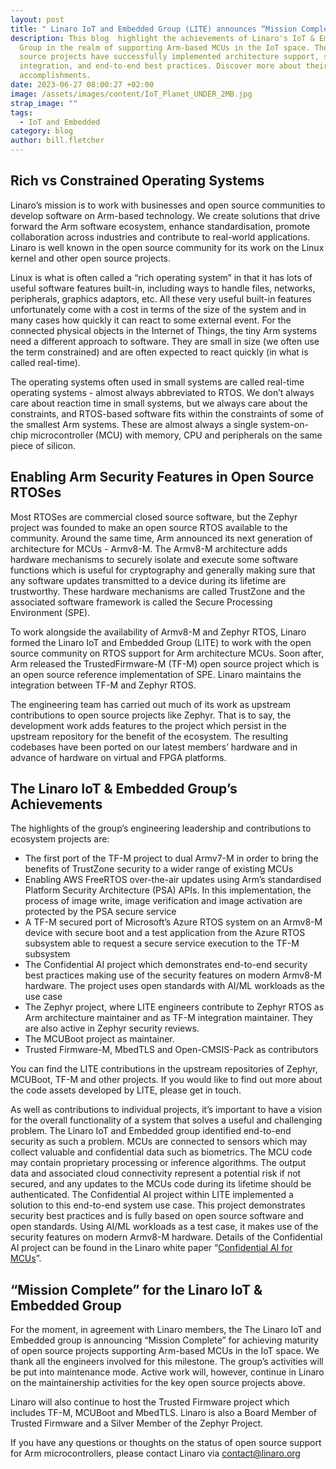 ```yaml
---
layout: post
title: " Linaro IoT and Embedded Group (LITE) announces “Mission Complete”"
description: This blog  highlight the achievements of Linaro's IoT & Embedded
  Group in the realm of supporting Arm-based MCUs in the IoT space. Their open
  source projects have successfully implemented architecture support, security
  integration, and end-to-end best practices. Discover more about their
  accomplishments.
date: 2023-06-27 08:00:27 +02:00
image: /assets/images/content/IoT_Planet_UNDER_2MB.jpg
strap_image: ""
tags:
  - IoT and Embedded
category: blog
author: bill.fletcher
---
```

## Rich vs Constrained Operating Systems

Linaro’s mission is to work with businesses and open source communities to develop software on Arm-based technology. We create solutions that drive forward the Arm software ecosystem, enhance standardisation, promote collaboration across industries and contribute to real-world applications. Linaro is well known in the open source community for its work on the Linux kernel and other open source projects.

Linux is what is often called a “rich operating system” in that it has lots of useful software features built-in, including ways to handle files, networks, peripherals, graphics adaptors, etc. All these very useful built-in features unfortunately come with a cost in terms of the size of the system and in many cases how quickly it can react to some external event. For the  connected physical objects in the Internet of Things, the tiny Arm systems need a different approach to software. They are small in size (we often use the term constrained) and are often expected to react quickly (in what is called real-time).

The operating systems often used in small systems are called real-time operating systems - almost always abbreviated to RTOS. We don’t always care about reaction time in small systems, but we always care about the constraints, and RTOS-based software fits within the constraints of some of the smallest Arm systems. These are almost always a single system-on-chip microcontroller (MCU) with memory, CPU and peripherals on the same piece of silicon. 

## Enabling Arm Security Features in Open Source RTOSes

Most RTOSes are commercial closed source software, but the Zephyr project was founded to make an open source RTOS available to the community. Around the same time, Arm announced its next generation of architecture for MCUs - Armv8-M. The Armv8-M architecture adds hardware mechanisms to securely isolate and execute some software functions which is useful for cryptography and generally making sure that any software updates transmitted to a device during its lifetime are trustworthy. These hardware mechanisms are called TrustZone and the associated software framework is called the Secure Processing Environment (SPE). 

To work alongside the availability of Armv8-M and Zephyr RTOS, Linaro formed the Linaro IoT and Embedded Group (LITE) to work with the open source community on RTOS support for Arm architecture MCUs. Soon after, Arm released the TrustedFirmware-M (TF-M) open source project which is an open source reference implementation of SPE. Linaro maintains the integration between TF-M and Zephyr RTOS.

The engineering team has carried out much of its work as upstream contributions to open source projects like Zephyr. That is to say, the development work adds features to the project which persist in the upstream repository for the benefit of the ecosystem. The resulting codebases have been ported on our latest members’ hardware and in advance of hardware on virtual and FPGA platforms.

## The Linaro IoT & Embedded Group’s Achievements 

The highlights of the group’s engineering leadership and contributions to ecosystem projects are:

* The first port of the TF-M project to dual Armv7-M in order to bring the benefits of TrustZone security to a wider range of existing MCUs
* Enabling AWS FreeRTOS over-the-air updates using Arm’s standardised Platform Security Architecture (PSA) APIs. In this implementation, the process of image write, image verification and image activation are protected by the PSA secure service
* A TF-M secured port of Microsoft’s Azure RTOS system on an Armv8-M device with secure boot and a test application from the Azure RTOS subsystem able to request a secure service execution to the TF-M subsystem
* The Confidential AI project which demonstrates end-to-end security best practices making use of the security features on modern Armv8-M hardware. The project uses open standards with AI/ML workloads as the use case
* The Zephyr project, where LITE engineers contribute to Zephyr RTOS as Arm architecture maintainer and as TF-M integration maintainer. They are also active in Zephyr security reviews.
* The MCUBoot project as maintainer.
* Trusted Firmware-M, MbedTLS and Open-CMSIS-Pack as contributors

You can find the LITE contributions in the upstream repositories of Zephyr, MCUBoot, TF-M and other projects. If you would like to find out more about the code assets developed by LITE, please get in touch.

As well as contributions to individual projects, it’s important to have a vision for the overall functionality of a system that solves a useful and challenging problem. The Linaro IoT and Embedded group identified end-to-end security as such a problem. MCUs are connected to sensors which may collect valuable and confidential data such as biometrics. The MCU code may contain proprietary processing or inference algorithms. The output data and associated cloud connectivity represent a potential risk if not secured, and any updates to the MCUs code during its lifetime should be authenticated. The Confidential AI project within LITE implemented a solution to this end-to-end system use case. This project demonstrates security best practices and is fully based on open source software and open standards. Using AI/ML workloads as a test case, it makes use of the security features on modern Armv8-M hardware. Details of the Confidential AI project can be found in the Linaro white paper “[Confidential AI for MCUs](https://static.linaro.org/assets/ConfidentialAI-LinaroWhitePaper.pdf)”.

## “Mission Complete” for the Linaro IoT & Embedded Group

For the moment, in agreement with Linaro members, the The Linaro IoT and Embedded group is announcing “Mission Complete” for achieving maturity of open source projects supporting Arm-based MCUs in the IoT space. We thank all the engineers involved for this milestone. The group’s activities will be put into maintenance mode. Active work will, however, continue in Linaro on the maintainership activities for the key open source projects above. 

Linaro will also continue to host the Trusted Firmware project which includes TF-M, MCUBoot and MbedTLS. Linaro is also a Board Member of Trusted Firmware and a Silver Member of the Zephyr Project.

If you have any questions or thoughts on the status of open source support for Arm microcontrollers, please contact Linaro via [contact@linaro.org](mailto:contact@linaro.org)
